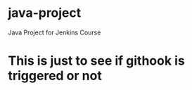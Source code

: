 # java-project
Java Project for Jenkins Course
# This is just to see if githook is triggered or not


